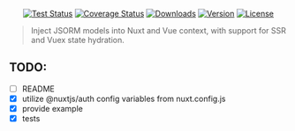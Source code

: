 <p align="center">
  <a href="https://circleci.com/gh/clickagy/nuxt-jsorm"><img src="https://badgen.net/circleci/github/clickagy/nuxt-jsorm/master?icon=circleci" alt="Test Status"></a>
  <a href="https://codecov.io/gh/clickagy/nuxt-jsorm"><img src="https://badgen.net/codecov/c/github/clickagy/nuxt-jsorm/master?icon=codecov" alt="Coverage Status"></a>
  <a href="https://www.npmjs.com/package/nuxt-jsorm"><img src="https://badgen.net/npm/dm/nuxt-jsorm" alt="Downloads"></a>
  <a href="https://www.npmjs.com/package/nuxt-jsorm"><img src="https://badgen.net/npm/v/nuxt-jsorm?icon=npm" alt="Version"></a>
  <a href="https://www.npmjs.com/package/nuxt-jsorm"><img src="https://badgen.net/npm/license/nuxt-jsorm?icon=awesome" alt="License"></a>
</p>

> Inject JSORM models into Nuxt and Vue context, with support for SSR and Vuex state hydration.

## TODO:

 - [ ] README
 - [x] utilize @nuxtjs/auth config variables from nuxt.config.js
 - [x] provide example
 - [x] tests
